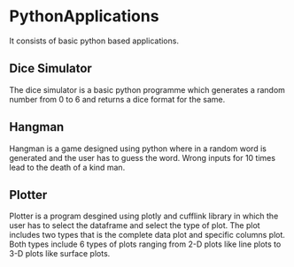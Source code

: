 # PythonApplications
It consists of basic python based applications.

## Dice Simulator
The dice simulator is a basic python programme which generates a random number from 0 to 6 and returns a dice format for the same.


## Hangman
Hangman is a game designed using python where in a random word is generated and the user has to guess the word. Wrong inputs for 10 times lead to the death of a kind man.


## Plotter
Plotter is a program desgined using plotly and cufflink library in which the user has to select the dataframe and select the type of plot. The plot includes two types that is the complete data plot and specific columns plot. Both types include 6 types of plots ranging from 2-D plots like line plots to 3-D plots like surface plots.
